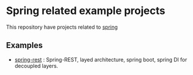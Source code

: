 # Spring related example projects #

This repository have projects related to [spring](https://projects.spring.io/spring-framework/)

## Examples ##
- [spring-rest](https://github.com/kasegvikas/spring/tree/master/spring-rest) : Spring-REST, layed architecture, spring boot, spring DI                   for decoupled layers.
